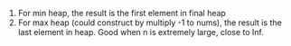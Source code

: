 1. For min heap, the result is the first element in final heap
2. For max heap (could construct by multiply -1 to nums), the result is the last element in heap. Good when n is extremely large, close to Inf.